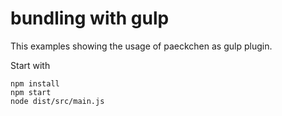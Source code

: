 # bundling with gulp

This examples showing the usage of paeckchen as gulp plugin.

Start with

```shell
npm install
npm start
node dist/src/main.js
```

